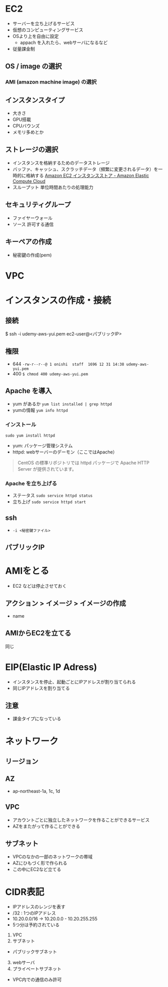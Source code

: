 # EC2
- サーバーを立ち上げるサービス
- 仮想のコンピューティングサービス
- OSより上を自由に設定
  - appach を入れたら、webサーバになるなど
- 従量課金制

## OS / image の選択
### AMI (amazon machine image) の選択

## インスタンスタイプ
- 大きさ
- GPU搭載
- CPUバウンズ
- メモリ多めとか
###


## ストレージの選択
- インスタンスを格納するためのデータストレージ
- バッファ、キャッシュ、スクラッチデータ（頻繁に変更されるデータ）を一時的に格納する
[Amazon EC2 インスタンスストア - Amazon Elastic Compute Cloud](https://docs.aws.amazon.com/ja_jp/AWSEC2/latest/UserGuide/InstanceStorage.html)
- スループット
  単位時間あたりの処理能力

## セキュリティグループ
- ファイヤーウォール
- ソース
  許可する通信

## キーペアの作成
- 秘密鍵の作成(pem)

# VPC

# インスタンスの作成・接続
## 接続
$ ssh -i udemy-aws-yui.pem ec2-user@<パブリックIP>
## 権限
- 644
`-rw-r--r--@ 1 onishi  staff  1696 12 31 14:38 udemy-aws-yui.pem`
- 400
`$ chmod 400 udemy-aws-yui.pem`

## Apache を導入
- yum があるか
`yum list installed | grep httpd`
- yumの情報
`yum info httpd`
### インストール
`sudo yum install httpd`
- yum:
パッケージ管理システム
- httpd:
webサーバーのデーモン（ここではApache）
> CentOS の標準リポジトリでは httpd パッケージで Apache HTTP Server が提供されています。

### Apache を立ち上げる
- ステータス
`sudo service httpd status`
- 立ち上げ
`sudo service httpd start`

## ssh
- `-i <秘密鍵ファイル>`


## パブリックIP

# AMIをとる
- EC2 などは停止させておく
## アクション > イメージ > イメージの作成
- name
## AMIからEC2を立てる
同じ

# EIP(Elastic IP Adress)
- インスタンスを停止、起動ごとにIPアドレスが割り当てられる
- 同じIPアドレスを割り当てる
## 注意
- 課金タイプになっている

# ネットワーク
## リージョン
## AZ
- ap-northeast-1a, 1c, 1d
## VPC
- アカウントごとに独立したネットワークを作ることができるサービス
- AZをまたがって作ることができる
## サブネット
- VPCのなかの一部のネットワークの帯域
- AZにひもづく形で作られる
- この中にEC2など立てる

# CIDR表記
- IPアドレスのレンジを表す
- /32 : 1つのIPアドレス
- 10.20.0.0/16 -> 10.20.0.0 - 10.20.255.255
- 5つ分は予約されている

1. VPC
2. サブネット
- パブリックサブネット
3. webサーバ
4. プライベートサブネット
- VPC内での通信のみ許可
